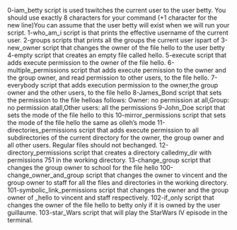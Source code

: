 0-iam_betty script is used tswitches the current user to the user betty. You should use exactly 8 characters for your command (+1 character for the new line)You can assume that the user betty will exist when we will run your script.
1-who_am_i script is that prints the effective username of the current user.
2-groups scripts that prints all the groups the current user ispart of
3-new_owner script that changes the owner of the file hello to the user betty
4-empty script that creates an empty file called hello.
5-execute script that adds execute permission to the owner of the file hello.
6-multiple_permissions script that adds execute permission to the owner and the group owner, and read permission to other users, to the file hello.
7-everybody script that adds execution permission to the owner,the group owner and the other users, to the file hello
8-James_Bond  script that sets the permission to the file helloas follows: Owner: no permission at all,Group: no permission atall,Other users: all the permissions
9-John_Doe script that sets the mode of the file hello to this
10-mirror_permissions script that sets the mode of the file hello the same as olleh’s mode
11-directories_permissions script that adds execute permission to all subdirectories of the current directory for the owner, the group owner and all other users. Regular files should not bechanged.
12-directory_permissions script that creates a directory calledmy_dir with permissions 751 in the working directory.
13-change_group script that changes the group owner to school for the file hello
100-change_owner_and_group script that changes the owner to vincent and the group owner to staff for all the files and directories in the working directory.
101-symbolic_link_permissions script that changes the owner and the group owner of _hello to vincent and staff respectively.
102-if_only script that changes the owner of the file hello to betty only if it is owned by the user guillaume.
103-star_Wars script that will play the StarWars IV episode in the terminal.
